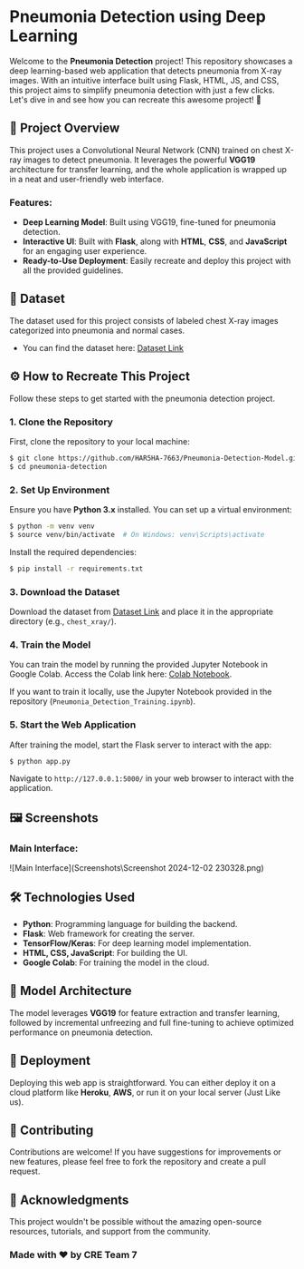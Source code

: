 # Pneumonia Detection using Deep Learning

Welcome to the **Pneumonia Detection** project! This repository showcases a deep learning-based web application that detects pneumonia from X-ray images. With an intuitive interface built using Flask, HTML, JS, and CSS, this project aims to simplify pneumonia detection with just a few clicks. Let's dive in and see how you can recreate this awesome project! 🚀

## 🎯 Project Overview

This project uses a Convolutional Neural Network (CNN) trained on chest X-ray images to detect pneumonia. It leverages the powerful **VGG19** architecture for transfer learning, and the whole application is wrapped up in a neat and user-friendly web interface.

### Features:
- **Deep Learning Model**: Built using VGG19, fine-tuned for pneumonia detection.
- **Interactive UI**: Built with **Flask**, along with **HTML**, **CSS**, and **JavaScript** for an engaging user experience.
- **Ready-to-Use Deployment**: Easily recreate and deploy this project with all the provided guidelines.

## 📸 Dataset
The dataset used for this project consists of labeled chest X-ray images categorized into pneumonia and normal cases.

- You can find the dataset here: [Dataset Link](https://www.kaggle.com/datasets/paultimothymooney/chest-xray-pneumonia)

## ⚙️ How to Recreate This Project
Follow these steps to get started with the pneumonia detection project.

### 1. Clone the Repository
First, clone the repository to your local machine:

```bash
$ git clone https://github.com/HAR5HA-7663/Pneumonia-Detection-Model.git
$ cd pneumonia-detection
```

### 2. Set Up Environment
Ensure you have **Python 3.x** installed. You can set up a virtual environment:

```bash
$ python -m venv venv
$ source venv/bin/activate  # On Windows: venv\Scripts\activate
```

Install the required dependencies:

```bash
$ pip install -r requirements.txt
```

### 3. Download the Dataset
Download the dataset from [Dataset Link](https://www.kaggle.com/datasets/paultimothymooney/chest-xray-pneumonia) and place it in the appropriate directory (e.g., `chest_xray/`).

### 4. Train the Model
You can train the model by running the provided Jupyter Notebook in Google Colab. Access the Colab link here: [Colab Notebook](https://colab.research.google.com/drive/1dG1QVjrV6VBmMFMqQMU8d1ykK6vzO8j8?usp=sharing).

If you want to train it locally, use the Jupyter Notebook provided in the repository (`Pneumonia_Detection_Training.ipynb`).

### 5. Start the Web Application
After training the model, start the Flask server to interact with the app:

```bash
$ python app.py
```

Navigate to `http://127.0.0.1:5000/` in your web browser to interact with the application.

## 🖼️ Screenshots

### Main Interface:
![Main Interface](Screenshots\Screenshot 2024-12-02 230328.png)


## 🛠️ Technologies Used
- **Python**: Programming language for building the backend.
- **Flask**: Web framework for creating the server.
- **TensorFlow/Keras**: For deep learning model implementation.
- **HTML, CSS, JavaScript**: For building the UI.
- **Google Colab**: For training the model in the cloud.

## 🤖 Model Architecture
The model leverages **VGG19** for feature extraction and transfer learning, followed by incremental unfreezing and full fine-tuning to achieve optimized performance on pneumonia detection.

## 🚀 Deployment
Deploying this web app is straightforward. You can either deploy it on a cloud platform like **Heroku**, **AWS**, or run it on your local server (Just Like us).

## 🙌 Contributing
Contributions are welcome! If you have suggestions for improvements or new features, please feel free to fork the repository and create a pull request.

<!-- ## 📧 Contact
Feel free to reach out if you have any questions or ideas:
- **Email**: [harsha7663@gmail.com] _(Replace this placeholder)_
- **GitHub**: [Harsha Vardhan Yellela](https://github.com/HAR5HA-7663) -->

## 🌟 Acknowledgments
This project wouldn't be possible without the amazing open-source resources, tutorials, and support from the community.

### Made with ❤️ by CRE Team 7 
